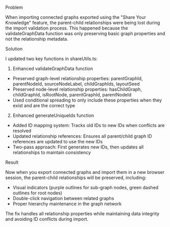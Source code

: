 Problem

  When importing connected graphs exported using the "Share Your Knowledge" feature, the parent-child relationships were being lost during the import validation
  process. This happened because the validateGraphData function was only preserving basic graph properties and not the relationship metadata.

  Solution

  I updated two key functions in shareUtils.ts:

  1. Enhanced validateGraphData function

  - Preserved graph-level relationship properties: parentGraphId, parentNodeId, sourceNodeLabel, childGraphIds, layoutSeed
  - Preserved node-level relationship properties: hasChildGraph, childGraphId, isRootNode, parentGraphId, parentNodeId
  - Used conditional spreading to only include these properties when they exist and are the correct type

  2. Enhanced generateUniqueIds function

  - Added ID mapping system: Tracks old IDs to new IDs when conflicts are resolved
  - Updated relationship references: Ensures all parent/child graph ID references are updated to use the new IDs
  - Two-pass approach: First generates new IDs, then updates all relationships to maintain consistency

  Result

  Now when you export connected graphs and import them in a new browser session, the parent-child relationships will be preserved, including:
  - Visual indicators (purple outlines for sub-graph nodes, green dashed outlines for root nodes)
  - Double-click navigation between related graphs
  - Proper hierarchy maintenance in the graph network

  The fix handles all relationship properties while maintaining data integrity and avoiding ID conflicts during import.